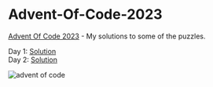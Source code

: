 # Advent-Of-Code-2023

[Advent Of Code 2023](https://adventofcode.com/2023) - My solutions to some of the puzzles.

Day 1: [Solution](https://github.com/Apostolos172/Advent-Of-Code-2023/blob/master/src/main/java/com/apostolos172/adventofcode2023/day1/Day1.java)
<br>
Day 2: [Solution](https://github.com/Apostolos172/Advent-Of-Code-2023/blob/master/src/main/java/com/apostolos172/adventofcode2023/day2/Day2.java)
<br>

![advent of code](https://github.com/zero-to-mastery/Advent-of-Code-2022/raw/main/advent.png)
